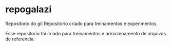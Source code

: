 # repogalazi
Repositorio do git 
Repositorio criado para treinamentos e experimentos.

Esse repositorio foi criado para treinamentos e armazenamento de arquivos de referencia.

